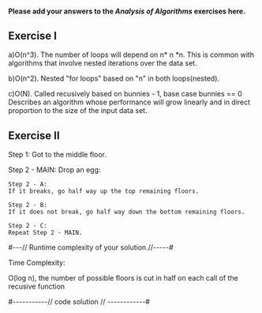 #### Please add your answers to the **_Analysis of Algorithms_** exercises here.

## Exercise I

a)O(n^3).
The number of loops will depend on n* n *n.
This is common with algorithms that involve nested iterations over the data set.

b)O(n^2).
Nested "for loops" based on "n" in both loops(nested).

c)O(N).
Called recusively based on bunnies - 1, base case bunnies == 0
Describes an algorithm whose performance will grow linearly and in direct proportion to the size of the input data set.

## Exercise II

Step 1: Got to the middle floor.

Step 2 - MAIN: Drop an egg:

    Step 2 - A:
    If it breaks, go half way up the top remaining floors.

    Step 2 - B:
    If it does not break, go half way down the bottom remaining floors.

    Step 2 - C:
    Repeat Step 2 - MAIN.

#---// Runtime complexity of your solution.//-----#

Time Complexity:

O(log n), the number of possible floors is cut in half on each call of the recusive function

#-----------// code solution // ------------#

<!-- f = floors

def drop_at_midpoint(f):

    mid = current_floor = midpoint_of_floors
    t = top_half_of_current_floors
    b = bottom_half_of_current_floors

    if no_of_floors = 1:
        return current_floor

    if egg_breaks:
        drop_at_midpoint(b)
    else:
        drop_at_midpoint(t) -->
<!--
def drop_at_midpoint(floor, egg, down_floor, up_floor):
    mid = (down_floor + up_floor) // 2
    curr = current_floor


    if floor[curr] == mid:
        return mid -->
